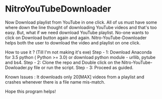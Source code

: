 # NitroYouTubeDownloader
Now Download playlist from YouTube in one click.
All of us must have some where down the line thought of downloading YouTube videos and that's too easy. But, what if we need download YouTube playlist. No-one wants to click on Download button again and again. Nitro-YouTube-Downloader helps both the user to download the video and playlist on one click.

How to use it ? (Till I'm not making it's exe) Step - 1: Download Anaconda for 3.5 python ( Python >= 3.0) or download python module - urllib, pytube and bs4. Step - 2: Clone the repo and Double click on the Nitro-YouTube-Dowloader.py file or run the script. Step - 3: Proceed as guided.

Known Issues : It downloads only 20[MAX] videos from a playlist and crashes whenever there is a file name mis-match.

Hope this program helps!
